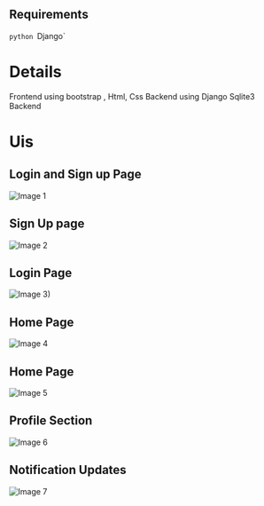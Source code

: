 ## Requirements
`python
`Django`

# Details
Frontend using bootstrap , Html, Css
Backend using Django 
Sqlite3 Backend

# Uis
## Login and Sign up Page
![Image 1](https://user-images.githubusercontent.com/74148907/235347463-46093deb-c0a6-4140-90bd-c49611899695.png)

## Sign Up page
![Image 2](https://user-images.githubusercontent.com/74148907/235348142-ee4323fc-8051-46c8-bddb-634fcae83df6.png>)

## Login Page
![Image 3)](https://user-images.githubusercontent.com/74148907/235347490-6c8d3d59-177a-496f-954a-df5f92615dee.png)

## Home Page
![Image 4](<https://user-images.githubusercontent.com/74148907/235348210-30129eaf-ccde-4859-ac39-eb4953a08980.png>)

## Home Page
![Image 5](https://user-images.githubusercontent.com/74148907/235347584-ba969aed-ddcb-49bd-bd7b-b522e3f4e871.png)

## Profile Section
![Image 6](https://user-images.githubusercntent.com/74148907/235347604-3eb9118e-e2b1-4ebc-a836-449e6c68eb14.png)

## Notification Updates
![Image 7](https://user-images.githubusercontent.com/74148907/235348402-252030db-a312-4e51-8fe9-adebab50841d.png>)
